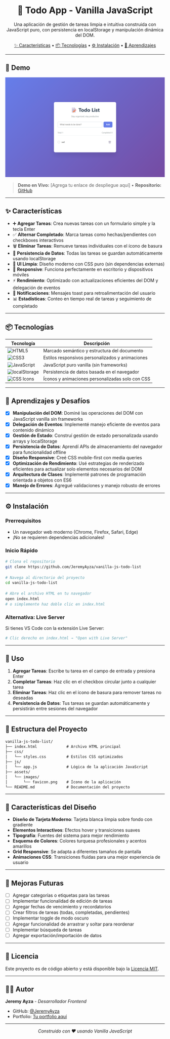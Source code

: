 <h1 align="center">📝 Todo App - Vanilla JavaScript</h1>
<p align="center">Una aplicación de gestión de tareas limpia e intuitiva construida con JavaScript puro, con persistencia en localStorage y manipulación dinámica del DOM.</p>

<p align="center">
  <a href="#-características">✨ Características</a> •
  <a href="#-tecnologías">📦 Tecnologías</a> •
  <a href="#-instalación">⚙️ Instalación</a> •
  <a href="#-aprendizajes">🎯 Aprendizajes</a>
</p>

---

## 📸 Demo

![Todo App Screenshot](assets/images/todo-js.png)

> **Demo en Vivo:** [Agrega tu enlace de despliegue aquí] • **Repositorio:** [GitHub](https://github.com/JeremyAyza/vanilla-js-todo-list)

---

## ✨ Características

- ➕ **Agregar Tareas**: Crea nuevas tareas con un formulario simple y la tecla Enter
- ✅ **Alternar Completado**: Marca tareas como hechas/pendientes con checkboxes interactivos
- 🗑️ **Eliminar Tareas**: Remueve tareas individuales con el ícono de basura
- 💾 **Persistencia de Datos**: Todas las tareas se guardan automáticamente usando localStorage
- 🎨 **UI Limpia**: Diseño moderno con CSS puro (sin dependencias externas)
- 📱 **Responsive**: Funciona perfectamente en escritorio y dispositivos móviles
- ⚡ **Rendimiento**: Optimizado con actualizaciones eficientes del DOM y delegación de eventos
- 🔔 **Notificaciones**: Mensajes toast para retroalimentación del usuario
- 📊 **Estadísticas**: Conteo en tiempo real de tareas y seguimiento de completado

---

## 📦 Tecnologías

| Tecnología | Descripción |
|------------|-------------|
| ![HTML5](https://img.shields.io/badge/HTML5-Estructura-orange?logo=html5) | Marcado semántico y estructura del documento |
| ![CSS3](https://img.shields.io/badge/CSS3-Estilos-blue?logo=css3) | Estilos responsivos personalizados y animaciones |
| ![JavaScript](https://img.shields.io/badge/JavaScript-ES6+-yellow?logo=javascript) | JavaScript puro vanilla (sin frameworks) |
| ![localStorage](https://img.shields.io/badge/localStorage-Persistencia-lightgrey) | Persistencia de datos basada en el navegador |
| ![CSS Icons](https://img.shields.io/badge/Íconos_CSS-CSS_Puro-green) | Íconos y animaciones personalizadas solo con CSS |

---

## 🎯 Aprendizajes y Desafíos

- [x] **Manipulación del DOM**: Dominé las operaciones del DOM con JavaScript vanilla sin frameworks
- [x] **Delegación de Eventos**: Implementé manejo eficiente de eventos para contenido dinámico
- [x] **Gestión de Estado**: Construí gestión de estado personalizada usando arrays y localStorage
- [x] **Persistencia de Datos**: Aprendí APIs de almacenamiento del navegador para funcionalidad offline
- [x] **Diseño Responsive**: Creé CSS mobile-first con media queries
- [x] **Optimización de Rendimiento**: Usé estrategias de renderizado eficientes para actualizar solo elementos necesarios del DOM
- [x] **Arquitectura de Clases**: Implementé patrones de programación orientada a objetos con ES6
- [x] **Manejo de Errores**: Agregué validaciones y manejo robusto de errores

---

## ⚙️ Instalación

### Prerrequisitos
- Un navegador web moderno (Chrome, Firefox, Safari, Edge)
- ¡No se requieren dependencias adicionales!

### Inicio Rápido

```bash
# Clona el repositorio
git clone https://github.com/JeremyAyza/vanilla-js-todo-list

# Navega al directorio del proyecto
cd vanilla-js-todo-list

# Abre el archivo HTML en tu navegador
open index.html
# o simplemente haz doble clic en index.html
```

### Alternativa: Live Server
Si tienes VS Code con la extensión Live Server:
```bash
# Clic derecho en index.html → "Open with Live Server"
```

---

## 🚀 Uso

1. **Agregar Tareas**: Escribe tu tarea en el campo de entrada y presiona Enter
2. **Completar Tareas**: Haz clic en el checkbox circular junto a cualquier tarea
3. **Eliminar Tareas**: Haz clic en el ícono de basura para remover tareas no deseadas
4. **Persistencia de Datos**: Tus tareas se guardan automáticamente y persistirán entre sesiones del navegador

---

## 🔧 Estructura del Proyecto

```
vanilla-js-todo-list/
├── index.html             # Archivo HTML principal
├── css/
│   └── styles.css         # Estilos CSS optimizados
├── js/
│   └── app.js             # Lógica de la aplicación JavaScript
├── assets/
│   └── images/
│       └── favicon.png    # Ícono de la aplicación
└── README.md              # Documentación del proyecto
```

---

## 🎨 Características del Diseño

- **Diseño de Tarjeta Moderno**: Tarjeta blanca limpia sobre fondo con gradiente
- **Elementos Interactivos**: Efectos hover y transiciones suaves
- **Tipografía**: Fuentes del sistema para mejor rendimiento
- **Esquema de Colores**: Colores turquesa profesionales y acentos amarillos
- **Grid Responsive**: Se adapta a diferentes tamaños de pantalla
- **Animaciones CSS**: Transiciones fluidas para una mejor experiencia de usuario

---

## 🔮 Mejoras Futuras

- [ ] Agregar categorías o etiquetas para las tareas
- [ ] Implementar funcionalidad de edición de tareas
- [ ] Agregar fechas de vencimiento y recordatorios
- [ ] Crear filtros de tareas (todas, completadas, pendientes)
- [ ] Implementar toggle de modo oscuro
- [ ] Agregar funcionalidad de arrastrar y soltar para reordenar
- [ ] Implementar búsqueda de tareas
- [ ] Agregar exportación/importación de datos

---

## 📄 Licencia

Este proyecto es de código abierto y está disponible bajo la [Licencia MIT](LICENSE).

---

## 👨‍💻 Autor

**Jeremy Ayza** - *Desarrollador Frontend*
- GitHub: [@JeremyAyza](https://github.com/JeremyAyza)
- Portfolio: [Tu portfolio aquí](https://tu-portfolio.com)

---

<p align="center">
  <i>Construido con ❤️ usando Vanilla JavaScript</i>
</p>